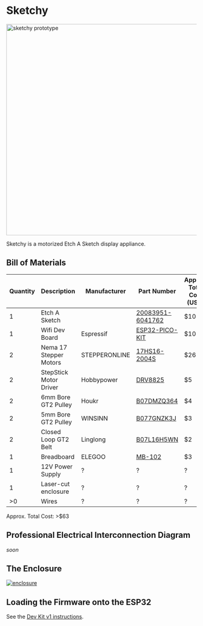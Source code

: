 # Sketchy

<a href="https://user-images.githubusercontent.com/585182/69062387-d80cc680-09e8-11ea-82ab-671f9070fd5e.png">
  <img src="https://user-images.githubusercontent.com/585182/69062387-d80cc680-09e8-11ea-82ab-671f9070fd5e.png" alt="sketchy prototype" width="560" />
</a>

Sketchy is a motorized Etch A Sketch display appliance.

## Bill of Materials

| Quantity | Description | Manufacturer | Part Number | Approx. Total Cost (USD) |
| --- | --- | --- | --- | --- |
| 1 | Etch A Sketch | | [20083951-6041762](https://www.amazon.com/gp/product/B01MTS465O) | $10 |
| 1 | Wifi Dev Board | Espressif | [ESP32-PICO-KIT](https://octopart.com/esp32-pico-kit-espressif+systems-91893718) | $10 |
| 2 | Nema 17 Stepper Motors | STEPPERONLINE | [17HS16-2004S](https://www.amazon.com/gp/product/B00PNEQI7W0) | $26 |
| 2 | StepStick Motor Driver | Hobbypower | [DRV8825](https://www.amazon.com/gp/product/B00NCSK6T2) | $5 |
| 2 | 6mm Bore GT2 Pulley | Houkr | [B07DMZQ364](https://www.amazon.com/gp/product/B07DMZQ364) | $4 |
| 2 | 5mm Bore GT2 Pulley | WINSINN | [B077GNZK3J](https://www.amazon.com/WINSINN-Aluminum-Synchronous-Timing-Printer/dp/B077GNZK3J) | $3 |
| 2 | Closed Loop GT2 Belt | Linglong | [B07L16H5WN](https://www.amazon.com/gp/product/B07L16H5WN) | $2 |
| 1 | Breadboard | ELEGOO | [MB-102](https://www.amazon.com/EL-CP-003-Breadboard-Solderless-Distribution-Connecting/dp/B01EV6LJ7G) | $3 |
| 1 | 12V Power Supply | ? | ? | ? |
| 1 | Laser-cut enclosure | ? | ? | ? |
| >0 | Wires | ? | ? | ? |

Approx. Total Cost: >$63


## Professional Electrical Interconnection Diagram

_soon_


## The Enclosure

[![enclosure](https://user-images.githubusercontent.com/585182/69495698-d71bdf00-0e97-11ea-805d-0b5d8ac67879.png)](https://github.com/derekenos/iome/blob/master/appliances/sketchy/enclosure.svg)


## Loading the Firmware onto the ESP32

See the [Dev Kit v1 instructions](https://github.com/derekenos/iome/tree/master/dev_kits/v1#loading-the-firmware-onto-the-esp32).

